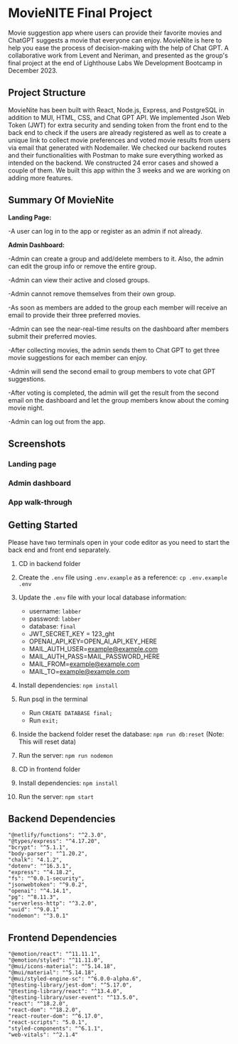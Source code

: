 # MovieNITE Final Project

Movie suggestion app where users can provide their favorite movies and ChatGPT suggests a movie that everyone can enjoy. MovieNite is here to help you ease the process of decision-making with the help of Chat GPT. A collaborative work from Levent and Neriman, and presented as the group's final project at the end of Lighthouse Labs We Development Bootcamp in December 2023. 

## Project Structure

MovieNite has been built with React, Node.js, Express, and PostgreSQL in addition to MUI, HTML, CSS, and Chat GPT API. We implemented Json Web Token (JWT) for extra security and sending token from the front end to the back end to check if the users are already registered as well as to create a unique link to collect movie preferences and voted movie results from users via email that generated with Nodemailer. We checked our backend routes and their functionalities with Postman to make sure everything worked as intended on the backend. We constructed 24 error cases and showed a couple of them. We built this app within the 3 weeks and we are working on adding more features. 

## Summary Of MovieNite

**Landing Page:**


-A user can log in to the app or register as an admin if not already. 

**Admin Dashboard:**


-Admin can create a group and add/delete members to it. Also, the admin can edit the group info or remove the entire group. 

-Admin can view their active and closed groups.

-Admin cannot remove themselves from their own group. 

-As soon as members are added to the group each member will receive an email to provide their three preferred movies. 

-Admin can see the near-real-time results on the dashboard after members submit their preferred movies. 

-After collecting movies, the admin sends them to Chat GPT to get three movie suggestions for each member can enjoy. 

-Admin will send the second email to group members to vote chat GPT suggestions.

-After voting is completed, the admin will get the result from the second email on the dashboard and let the group members know about the coming movie night. 

-Admin can log out from the app. 

## Screenshots
### Landing page
### Admin dashboard
### App walk-through

## Getting Started

Please have two terminals open in your code editor as you need to start the back end and front end separately. 
  
1. CD in backend folder
2. Create the `.env` file using `.env.example` as a reference: `cp .env.example .env`
3. Update the `.env` file with your local database information:
   - username: `labber`
   - password: `labber`
   - database: `final`
   - JWT_SECRET_KEY = 123_ght
   - OPENAI_API_KEY=OPEN_AI_API_KEY_HERE
   - MAIL_AUTH_USER=example@example.com
   - MAIL_AUTH_PASS=MAIL_PASSWORD_HERE
   - MAIL_FROM=example@example.com
   - MAIL_TO=example@example.com
4. Install dependencies: `npm install`
5. Run psql in the terminal
    - Run `CREATE DATABASE final;`
    - Run `exit;`
6. Inside the backend folder reset the database: `npm run db:reset` (Note: This will reset data)
7. Run the server: `npm run nodemon`
   
8. CD in frontend folder
9. Install dependencies: `npm install`
10. Run the server: `npm start`

## Backend Dependencies

    "@netlify/functions": "^2.3.0",
    "@types/express": "^4.17.20",
    "bcrypt": "^5.1.1",
    "body-parser": "^1.20.2",
    "chalk": "4.1.2",
    "dotenv": "^16.3.1",
    "express": "^4.18.2",
    "fs": "^0.0.1-security",
    "jsonwebtoken": "^9.0.2",
    "openai": "^4.14.1",
    "pg": "^8.11.3",
    "serverless-http": "^3.2.0",
    "uuid": "^9.0.1"
    "nodemon": "^3.0.1"

## Frontend Dependencies

    "@emotion/react": "^11.11.1",
    "@emotion/styled": "^11.11.0",
    "@mui/icons-material": "^5.14.18",
    "@mui/material": "^5.14.18",
    "@mui/styled-engine-sc": "^6.0.0-alpha.6",
    "@testing-library/jest-dom": "^5.17.0",
    "@testing-library/react": "^13.4.0",
    "@testing-library/user-event": "^13.5.0",
    "react": "^18.2.0",
    "react-dom": "^18.2.0",
    "react-router-dom": "^6.17.0",
    "react-scripts": "5.0.1",
    "styled-components": "^6.1.1",
    "web-vitals": "^2.1.4"
   
    
